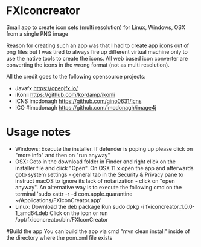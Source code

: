 # FXIconcreator
Small app to create icon sets (multi resolution) for Linux, Windows, OSX from a single PNG image

Reason for creating such an app was that I had to create app icons out of png files but I was tired to always fire up different virtual machine only to use the native tools to create the icons. All web based icon converter are converting the icons in the wrong format (not as multi resolution).

All the credit goes to the following opensource projects:
- Javafx https://openjfx.io/
- iKonli https://github.com/kordamp/ikonli
- ICNS imcdonagh https://github.com/gino0631/icns
- ICO #imcdonagh https://github.com/imcdonagh/image4j

# Usage notes
- Windows: Execute the installer. If defender is poping up please click on "more info" and then on "run anyway"
- OSX: Goto in the download folder in Finder and right click on the installer file and click "Open". On OSX 11.x open the app and afterwards goto system settings - general tab in the Security & Privacy pane to instruct macOS to ignore its lack of notarization - click on "open anyway". An alternative way is to execute the following cmd on the terminal 'sudo xattr -r -d com.apple.quarantine ~/Applications/FXIconCreator.app'
- Linux:
Download the deb package
Run sudo dpkg -i fxiconcreator_1.0.0-1_amd64.deb
Click on the icon or run /opt/fxiconcreator/bin/FXIconCreator

#Build the app
You can build the app via cmd "mvn clean install" inside of the directory where the pom.xml file exists
